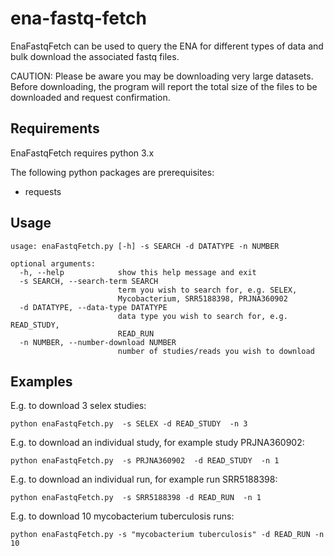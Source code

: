 # ena-fastq-fetch
EnaFastqFetch can be used to query the ENA for different types of data and bulk download the associated fastq files.

CAUTION: Please be aware you may be downloading very large datasets. Before downloading, the program will report the total size of the files to be downloaded and request confirmation.

## **Requirements**

EnaFastqFetch requires python 3.x

The following python packages are prerequisites:
- requests

## **Usage**
```
usage: enaFastqFetch.py [-h] -s SEARCH -d DATATYPE -n NUMBER

optional arguments:
  -h, --help            show this help message and exit
  -s SEARCH, --search-term SEARCH
                        term you wish to search for, e.g. SELEX,
                        Mycobacterium, SRR5188398, PRJNA360902
  -d DATATYPE, --data-type DATATYPE
                        data type you wish to search for, e.g. READ_STUDY,
                        READ_RUN
  -n NUMBER, --number-download NUMBER
                        number of studies/reads you wish to download
```
## **Examples**
E.g. to download 3 selex studies:
```
python enaFastqFetch.py  -s SELEX -d READ_STUDY  -n 3
```
E.g. to download an individual study, for example study PRJNA360902:
```
python enaFastqFetch.py  -s PRJNA360902  -d READ_STUDY  -n 1
```
E.g. to download an individual run, for example run SRR5188398:
```
python enaFastqFetch.py  -s SRR5188398 -d READ_RUN  -n 1
```
E.g. to download 10 mycobacterium tuberculosis runs:
```
python enaFastqFetch.py -s "mycobacterium tuberculosis" -d READ_RUN -n 10
```
